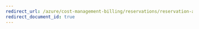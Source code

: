 ```yaml
---
redirect_url: /azure/cost-management-billing/reservations/reservation-apis
redirect_document_id: true
---
```

